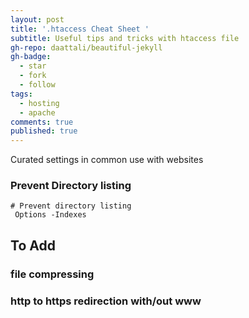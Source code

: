 ```yaml
---
layout: post
title: '.htaccess Cheat Sheet '
subtitle: Useful tips and tricks with htaccess file
gh-repo: daattali/beautiful-jekyll
gh-badge:
  - star
  - fork
  - follow
tags:
  - hosting
  - apache
comments: true
published: true
---
```


Curated settings in common use with websites 

### Prevent Directory listing 

~~~~
# Prevent directory listing 
 Options -Indexes 
~~~~




## To Add 



### file compressing



### http to https redirection with/out www



